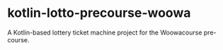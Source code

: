 # kotlin-lotto-precourse-woowa
A Kotlin-based lottery ticket machine project for the Woowacourse pre-course.

